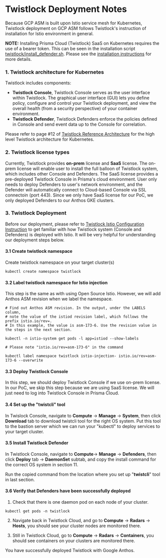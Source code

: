 # Twistlock Deployment Notes

Because GCP ASM is built upon Istio service mesh for Kubernetes, Twistlock deployment on GCP ASM follows Twistlock's instruction of installation for Istio environment in general. 

**NOTE:** Installing Prisma Cloud (Twistlock) SaaS on Kubernetes requires the use of a bearer token. This can be seen in the installation script [twistlock/install_defender.sh](install_defender.sh). Please see the [installation instructions](https://docs.paloaltonetworks.com/prisma/prisma-cloud/prisma-cloud-admin-compute/install/install_kubernetes.html) for more details.

### 1. Twistlock architecture for Kubernetes

Twistlock includes components: 
- __Twistlock Console__, Twistlock Console serves as the user interface within Twistlock. The graphical user interface (GUI) lets you define policy, configure and control your Twistlock deployment, and view the overall health (from a security perspective) of your container environment.
- __Twistlock Defender__, Twistlock Defenders enforce the policies defined in Console and send event data up to the Console for correlation. 

Please refer to page #12 of [Twistlock Reference Architecture](https://cdn.twistlock.com/docs/downloads/Twistlock-Reference-Architecture.pdf) for the high level Twistlock architecture for Kubernetes.

### 2. Twistlock license types

Currently, Twistlock provides **on-prem** license and **SaaS** license. The on-prem license will enable user to install the full balloon of Twistlock system, which includes other Console and Defenders. The SaaS license provides a pre-deployed Twistlock Console in Prisma's cloud environment. User only needs to deploy Defenders to user's network environment, and the Defender will automatically connect to Cloud-based Console via SSL connectoin (port 443). Since we only have SaaS license for our PoC, we only deployed Defenders to our Anthos GKE clusters. 

### 3. Twistlock Deployment

Before our deployment, please refer to [Twistlock Istio Configuration Instruction](https://docs.twistlock.com/docs/compute_edition/howto/configure_istio_ingress.html#overview) to get familiar with how Twistlock system (Console and Defenders) is deployed with Istio. It will be very helpful for understanding our deployment steps below. 

#### 3.1 Create twistlock namespace

Create twistlock namespace on your target cluster(s)

```
kubectl create namespace twistlock
```

#### 3.2 Label twistlock namespace for Istio injection

This step is the same as with using Open Source Istio. However, we will add Anthos ASM revision when we label the namespace. 

```
# Find out Anthos ASM revision. In the output, under the LABELS column, 
# note the value of the istiod revision label, which follows the prefix istio.io/rev=. 
# In this example, the value is asm-173-6. Use the revision value in the steps in the next section.

kubectl -n istio-system get pods -l app=istiod --show-labels

# Please note "istio.io/rev=asm-173-6" in the command

kubectl label namespace twistlock istio-injection- istio.io/rev=asm-173-6 --overwrite
```

#### 3.3 Deploy Twistlock Console

In this step, we should deploy Twistlock Console if we use on-prem license. In our PoC, we skip this step because we are using SaaS license. We will just need to log into Twistlock Console in Prisma Cloud. 

#### 3.4 Set up the "twistcli" tool

In Twislock Console, navigate to __Compute__ -> __Manage__ -> __System__, then click __Download__ tab to download twistcli tool for the right OS system. Put this tool to the bastion server which we can run your "kubectl" to deploy services to your target cluster. 

#### 3.5 Install Twistlock Defender

In Twistlock Console, navigate to __Compute__-> __Manage__ -> __Defenders__, then click __Deploy__ tab -> __DaemonSet__ subtab, and copy the install command for the correct OS system in section 11. 

Run the copied command from the location where you set up "**twistcli**" tool in last section. 

#### 3.6 Verify that Defenders have been successfully deployed

1. Check that there is one daemon pod on each node of your cluster. 
```
kubectl get pods -n twistlock
```

2. Navigate back in Twistlock Cloud, and go to __Compute__ -> __Radars__ -> __Hosts__, you should see your cluster nodes are monitored there. 

3. Still in Twistlock Cloud, go to __Compute__ -> __Radars__ -> __Containers__, you should see containers on your clusters are monitored there. 

You have successfully deployed Twistlock with Google Anthos.  
